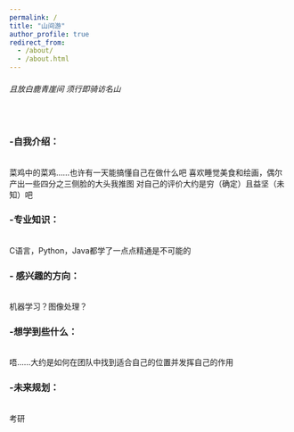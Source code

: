 ```yaml
---
permalink: /
title: "山间游"
author_profile: true
redirect_from: 
  - /about/
  - /about.html
---
```

<h6>且放白鹿青崖间 须行即骑访名山</h6><br>
 <h3> -自我介绍：</h3><br>
 菜鸡中的菜鸡……也许有一天能搞懂自己在做什么吧 喜欢睡觉美食和绘画，偶尔产出一些四分之三侧脸的大头我推图 对自己的评价大约是穷（确定）且益坚（未知）吧<br>
 <h3>-专业知识：</h3><br>
 C语言，Python，Java都学了一点点精通是不可能的 <br>
 <h3>- 感兴趣的方向：</h3><br>
 机器学习？图像处理？<br>
 <h3>-想学到些什么：</h3><br>
  唔……大约是如何在团队中找到适合自己的位置并发挥自己的作用<br>
  <h3>-未来规划：</h3><br>
  考研<br>
